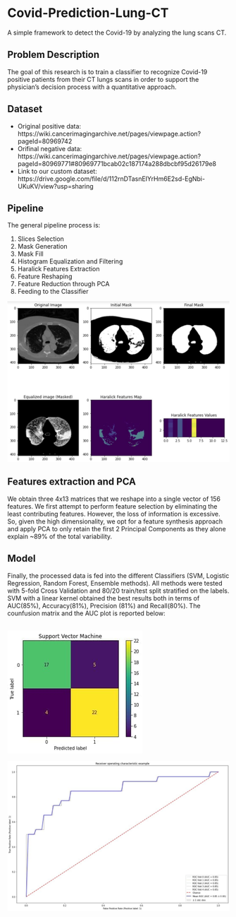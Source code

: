 # Covid-Prediction-Lung-CT
A simple framework to detect the Covid-19 by analyzing the lung scans CT.

<h2>Problem Description</h2>
The goal of this research is to train a classifier to recognize Covid-19 positive patients from their CT lungs scans in order to support the physician’s decision process with a quantitative approach.

<h2>Dataset</h2>
<ul>
<li> Original positive data: https://wiki.cancerimagingarchive.net/pages/viewpage.action?pageId=80969742 </li>
<li> Orifinal negative data: https://wiki.cancerimagingarchive.net/pages/viewpage.action?pageId=80969771#80969771bcab02c187174a288dbcbf95d26179e8 </li>
<li> Link to our custom dataset: https://drive.google.com/file/d/112rnDTasnEIYrHm6E2sd-EgNbi-UKuKV/view?usp=sharing </li>
</ul>

<h2>Pipeline</h2>
The general pipeline process is:
<p><ol>
<li> Slices Selection </li>
<li> Mask Generation </li>
<li> Mask Fill </li>
<li> Histogram Equalization and Filtering </li>
<li> Haralick Features Extraction </li>
<li> Feature Reshaping </li>
<li> Feature Reduction through PCA </li>
<li> Feeding to the Classifier </li>
</ol></p>

![Pipeline image](https://github.com/MattiaRigi97/Covid-Prediction-Lung-CT/blob/main/images/pipeline.jpg?raw=true)

<h2>Features extraction and PCA</h2>
We obtain three 4x13 matrices that we reshape into a single vector of 156 features. We first attempt to perform feature selection by eliminating the least contributing features. However, the loss of information is excessive. So, given the high dimensionality, we opt for a feature synthesis approach and apply PCA to only retain the first 2 Principal Components as they alone explain ~89% of the total variability.

<h2>Model</h2>
Finally, the processed data is fed into the different Classifiers (SVM, Logistic Regression, Random Forest, Ensemble methods). All methods were tested with 5-fold Cross Validation and 80/20 train/test split stratified on the labels. SVM with a linear kernel obtained the best results both in terms of AUC(85%), Accuracy(81%), Precision (81%) and Recall(80%). The counfusion matrix and the AUC plot is reported below: <br />

<br />

![Confusion matrix, class="center"](https://github.com/MattiaRigi97/Covid-Prediction-Lung-CT/blob/main/images/confusion_matrix.jpg?raw=true) 

![AUC](https://github.com/MattiaRigi97/Covid-Prediction-Lung-CT/blob/main/images/AUC.jpg?raw=true)
